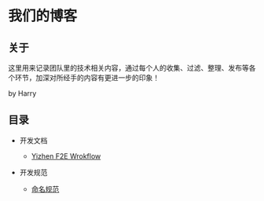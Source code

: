 # 我们的博客

## 关于
这里用来记录团队里的技术相关内容，通过每个人的收集、过滤、整理、发布等各个环节，加深对所经手的内容有更进一步的印象！

by Harry

## 目录
- 开发文档
    - [Yizhen F2E Wrokflow](https://github.com/hdwills/Yizhen-F2E/blob/master/yizhen_f2e_wrokflow.md)

- 开发规范
    - [命名规范](https://github.com/hdwills/Yizhen-F2E/blob/master/yizhen-f2e-guidelines-naming.md)
